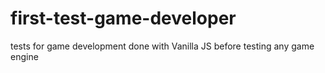 # first-test-game-developer
tests for game development done with Vanilla JS before testing any game engine
